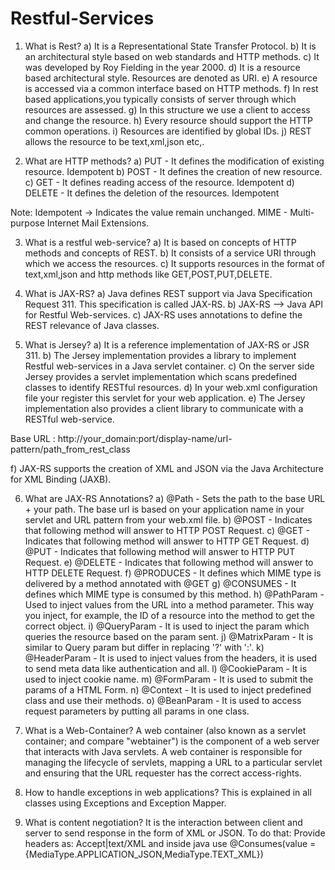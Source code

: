 # Restful-Services

1. What is Rest?
a) It is a Representational State Transfer Protocol.
b) It is an architectural style based on web standards and HTTP methods.
c) It was developed by Roy Fielding in the year 2000.
d) It is a resource based architectural style. Resources are denoted as URI.
e) A resource is accessed via a common interface based on HTTP methods.
f) In rest based applications,you typically consists of server through which resources are assessed.
g) In this structure we use a client to access and change the resource.
h) Every resource should support the HTTP common operations.
i) Resources are identified by global IDs.
j) REST allows the resource to be text,xml,json etc,.

2. What are HTTP methods?
a) PUT - It defines the modification of existing resource. Idempotent
b) POST - It defines the creation of new resource.
c) GET - It defines reading access of the resource. Idempotent
d) DELETE - It defines the deletion of the resources. Idempotent

Note: Idempotent -> Indicates the value remain unchanged.
      MIME - Multi-purpose Internet Mail Extensions.

3. What is a restful web-service?
a) It is based on concepts of HTTP methods and concepts of REST. 
b) It consists of a service URI through which we access the resources. 
c) It supports resources in the format of text,xml,json and http methods like GET,POST,PUT,DELETE.

4. What is JAX-RS?
a) Java defines REST support via Java Specification Request 311. This specification is called JAX-RS.
b) JAX-RS --> Java API for Restful Web-services.
c)  JAX-RS uses annotations to define the REST relevance of Java classes.

5. What is Jersey?
a) It is a reference implementation of JAX-RS or JSR 311.
b) The Jersey implementation provides a library to implement Restful web-services in a Java servlet container.
c) On the server side Jersey provides a servlet implementation which scans predefined classes to identify RESTful resources.
d) In your web.xml configuration file your register this servlet for your web application.
e) The Jersey implementation also provides a client library to communicate with a RESTful web-service.

Base URL : http://your_domain:port/display-name/url-pattern/path_from_rest_class

f) JAX-RS supports the creation of XML and JSON via the Java Architecture for XML Binding (JAXB).

6. What are JAX-RS Annotations?
a) @Path - Sets the path to the base URL + your path. The base url is based on your application name in your servlet and URL pattern from your web.xml file.
b) @POST - Indicates that following method will answer to HTTP POST Request.
c) @GET - Indicates that following method will answer to HTTP GET Request.
d) @PUT - Indicates that following method will answer to HTTP PUT Request.
e) @DELETE - Indicates that following method will answer to HTTP DELETE Request.
f) @PRODUCES - It defines which MIME type is delivered by a method annotated with @GET
g) @CONSUMES - It defines which MIME type is consumed by this method.
h) @PathParam - Used to inject values from the URL into a method parameter. This way you inject, for example, the ID of a resource into the method to get the correct object.
i) @QueryParam - It is used to inject the param which queries the resource based on the param sent.
j) @MatrixParam - It is similar to Query param but differ in replacing '?' with ':'.
k) @HeaderParam - It is used to inject values from the headers, it is used to send meta data like authentication and all.
l) @CookieParam - It is used to inject cookie name.
m) @FormParam - It is used to submit the params of a HTML Form.
n) @Context - It is used to inject predefined class and use their methods.
o) @BeanParam - It is used to access request parameters by putting all params in one class.


7. What is a Web-Container?
A web container (also known as a servlet container; and compare "webtainer") is the component of a web server that interacts with Java servlets. 
A web container is responsible for managing the lifecycle of servlets, mapping a URL to a particular servlet and ensuring that the URL requester has the correct access-rights.

8. How to handle exceptions in web applications?
This is explained in all classes using Exceptions and Exception Mapper.

9. What is content negotiation?
It is the interaction between client and server to send response in the form of XML or JSON.
To do that:
Provide headers as: Accept|text/XML and inside java use 
@Consumes(value = {MediaType.APPLICATION_JSON,MediaType.TEXT_XML})
